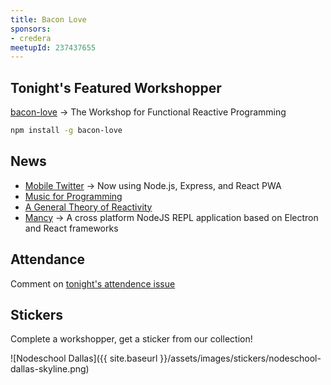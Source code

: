 ```yaml
---
title: Bacon Love
sponsors:
- credera
meetupId: 237437655
---
```


## Tonight's Featured Workshopper

[bacon-love](https://github.com/evanlucas/learnyoumongo) → The Workshop for Functional Reactive Programming

```bash
npm install -g bacon-love
```

## News
- [Mobile Twitter](https://twitter.com/necolas/status/829128165314306048) → Now using Node.js, Express, and React PWA
- [Music for Programming](https://musicforprogramming.net/)
- [A General Theory of Reactivity](https://github.com/kriskowal/gtor)
- [Mancy](http://mancy-re.pl/) → A cross platform NodeJS REPL application based on Electron and React frameworks

## Attendance

Comment on [tonight's attendence issue](https://github.com/nodeschool/dallas/issues/100)

## Stickers

Complete a workshopper, get a sticker from our collection!

![Nodeschool Dallas]({{ site.baseurl }}/assets/images/stickers/nodeschool-dallas-skyline.png)
